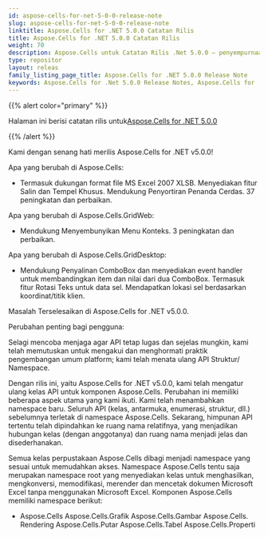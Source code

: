 ```yaml
---
id: aspose-cells-for-net-5-0-0-release-note
slug: aspose-cells-for-net-5-0-0-release-note
linktitle: Aspose.Cells for .NET 5.0.0 Catatan Rilis
title: Aspose.Cells for .NET 5.0.0 Catatan Rilis
weight: 70
description: Aspose.Cells untuk Catatan Rilis .Net 5.0.0 – penyempurnaan terbaru, fitur baru, dan perbaikan
type: repositor
layout: releas
family_listing_page_title: Aspose.Cells for .NET 5.0.0 Release Note
keywords: Aspose.Cells for .Net 5.0.0 Release Notes, Aspose.Cells for .Net 5.0.0 updates and fixe
---
```

{{% alert color="primary" %}} 

 Halaman ini berisi catatan rilis untuk[Aspose.Cells for .NET 5.0.0](https://releases.aspose.com/cells/net/new-releases/aspose.cells-for-.net-5.0.0/)

{{% /alert %}} 

 Kami dengan senang hati merilis Aspose.Cells for .NET v5.0.0!

 Apa yang berubah di Aspose.Cells:

- Termasuk dukungan format file MS Excel 2007 XLSB.
 Menyediakan fitur Salin dan Tempel Khusus.
 Mendukung Penyortiran Penanda Cerdas.
 37 peningkatan dan perbaikan.

 Apa yang berubah di Aspose.Cells.GridWeb:

- Mendukung Menyembunyikan Menu Konteks.
 3 peningkatan dan perbaikan.



 Apa yang berubah di Aspose.Cells.GridDesktop:

- Mendukung Penyalinan ComboBox dan menyediakan event handler untuk membandingkan item dan nilai dari dua ComboBox.
 Termasuk fitur Rotasi Teks untuk data sel.
 Mendapatkan lokasi sel berdasarkan koordinat/titik klien.

 Masalah Terselesaikan di Aspose.Cells for .NET v5.0.0.







 Perubahan penting bagi pengguna:

Selagi mencoba menjaga agar API tetap lugas dan sejelas mungkin, kami telah memutuskan untuk mengakui dan menghormati praktik pengembangan umum platform; kami telah menata ulang API Struktur/ Namespace.

 Dengan rilis ini, yaitu Aspose.Cells for .NET v5.0.0, kami telah mengatur ulang kelas API untuk komponen Aspose.Cells. Perubahan ini memiliki beberapa aspek utama yang kami ikuti. Kami telah menambahkan namespace baru. Seluruh API (kelas, antarmuka, enumerasi, struktur, dll.) sebelumnya terletak di namespace Aspose.Cells. Sekarang, himpunan API tertentu telah dipindahkan ke ruang nama relatifnya, yang menjadikan hubungan kelas (dengan anggotanya) dan ruang nama menjadi jelas dan disederhanakan.

Semua kelas perpustakaan Aspose.Cells dibagi menjadi namespace yang sesuai untuk memudahkan akses. Namespace Aspose.Cells tentu saja merupakan namespace root yang menyediakan kelas untuk menghasilkan, mengkonversi, memodifikasi, merender dan mencetak dokumen Microsoft Excel tanpa menggunakan Microsoft Excel. Komponen Aspose.Cells memiliki namespace berikut:

- Aspose.Cells
 Aspose.Cells.Grafik
 Aspose.Cells.Gambar
 Aspose.Cells. Rendering
 Aspose.Cells.Putar
 Aspose.Cells.Tabel
 Aspose.Cells.Properti
